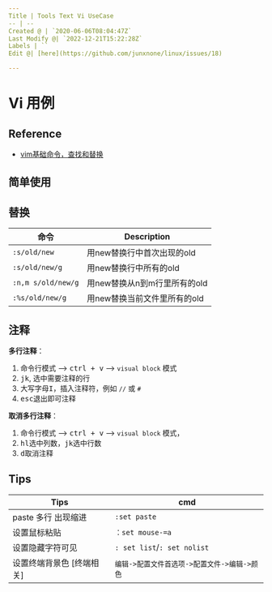 ```yaml
---
Title | Tools Text Vi UseCase
-- | --
Created @ | `2020-06-06T08:04:47Z`
Last Modify @| `2022-12-21T15:22:28Z`
Labels | ``
Edit @| [here](https://github.com/junxnone/linux/issues/18)

---
```


# Vi 用例

## Reference
- [vim基础命令，查找和替换](https://www.cnblogs.com/woshimrf/p/vim.html)

## 简单使用

## 替换

命令 | Description
-- | --
`:s/old/new` | 用new替换行中首次出现的old
`:s/old/new/g` | 用new替换行中所有的old
`:n,m s/old/new/g` | 用new替换从n到m行里所有的old
`:%s/old/new/g` | 用new替换当前文件里所有的old

## 注释

**多行注释**：
1. 命令行模式 --> <kbd>ctrl + v</kbd> --> `visual block` 模式
2. <kbd>jk</kbd>, 选中需要注释的行
2. 大写字母<kbd>I</kbd>，插入注释符，例如 `//` 或 `#`
3. <kbd>esc</kbd>退出即可注释

**取消多行注释**：
1. 命令行模式 --> <kbd>ctrl + v</kbd> --> `visual block` 模式，
2. <kbd>hl</kbd>选中列数，<kbd>jk</kbd>选中行数
3. <kbd>d</kbd>取消注释

## Tips
Tips | cmd
-- | --
paste 多行 出现缩进 | `:set paste`
设置鼠标粘贴 | `：set mouse-=a`
设置隐藏字符可见 | `: set list`/`: set nolist`
设置终端背景色 [终端相关] | `编辑->配置文件首选项->配置文件->编辑->颜色`
